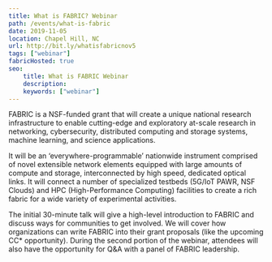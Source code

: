 ```yaml
---
title: What is FABRIC? Webinar
path: /events/what-is-fabric
date: 2019-11-05
location: Chapel Hill, NC
url: http://bit.ly/whatisfabricnov5
tags: ["webinar"]
fabricHosted: true
seo:
    title: What is FABRIC Webinar
    description:
    keywords: ["webinar"]
---
```


FABRIC is a NSF-funded grant that will create a unique national research infrastructure to enable cutting-edge and exploratory at-scale research in networking, cybersecurity, distributed computing and storage systems, machine learning, and science applications.

It will be an ‘everywhere-programmable’ nationwide instrument comprised of novel extensible network elements equipped with large amounts of compute and storage, interconnected by high speed, dedicated optical links. It will connect a number of specialized testbeds (5G/IoT PAWR, NSF Clouds) and HPC (High-Performance Computing) facilities to create a rich fabric for a wide variety of experimental activities.

The initial 30-minute talk will give a high-level introduction to FABRIC and discuss ways for communities to get involved. We will cover how organizations can write FABRIC into their grant proposals (like the upcoming CC* opportunity). During the second portion of the webinar, attendees will also have the opportunity for Q&A with a panel of FABRIC leadership.
